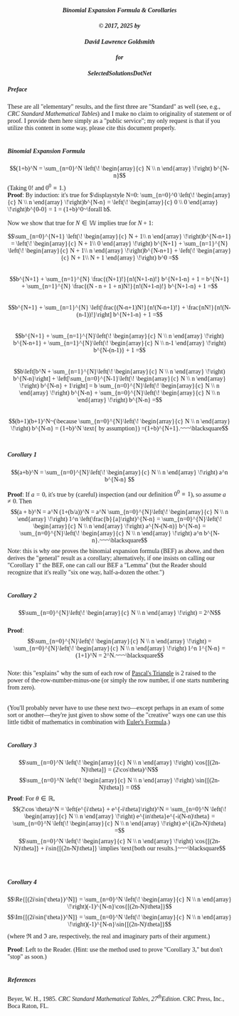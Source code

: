 <style>
body {font-family: Palatino}
</style>
#### <center><i>Binomial Expansion Formula & Corollaries
#### <center>&copy; 2017, 2025 by 
#### <center>David Lawrence Goldsmith
#### <center>for
#### <center>SelectedSolutionsDotNet</i>

##### Preface

These are all "elementary" results, and the first three are "Standard" as well (see, e.g., <i>CRC Standard Mathematical Tables</i>) and I make no claim to originality of statement or of proof. I provide them here simply as a "public service"; my only request is that if you utilize this content in some way, please cite this document properly.
<br><br>

##### Binomial Expansion Formula 
$$(1+b)^N = \sum_{n=0}^N \left(\!
  \begin{array}{c}
    N \\
    n
  \end{array}
  \!\right) b^{N-n}$$
(Taking $0!$ and $0^0 \equiv 1.$)  
<b>Proof</b>: By induction: it's true for $\displaystyle N=0: \sum_{n=0}^0 \left(\!
  \begin{array}{c}
    N \\
    n
  \end{array}
  \!\right)b^{N-n} = \left(\!
  \begin{array}{c}
    0 \\
    0
  \end{array}
  \!\right)b^{0-0} = 1 = (1+b)^0~\forall b$.<br>
  
Now we show that true for $N \in \mathbb{W}$ implies true for $N+1$:

$$\sum_{n=0}^{N+1} \left(\!
  \begin{array}{c}
    N + 1\\
    n
  \end{array}
  \!\right)b^{N-n+1} = \left(\!
  \begin{array}{c}
    N + 1\\
    0
  \end{array}
  \!\right) b^{N+1} + \sum_{n=1}^{N} \left(\!
  \begin{array}{c}
    N + 1\\
    n
  \end{array}
  \!\right)b^{N-n+1} + \left(\!
  \begin{array}{c}
    N + 1\\
    N + 1
  \end{array}
  \!\right) b^0 =$$
  <br>
  $$b^{N+1} + \sum_{n=1}^{N} \frac{(N+1)!}{n!(N+1-n)!} b^{N+1-n} + 1 = b^{N+1} + \sum_{n=1}^{N} \frac{(N - n + 1 + n)N!}{n!(N+1-n)!} b^{N+1-n} + 1 =$$<br>
$$b^{N+1} + \sum_{n=1}^{N} \left[\frac{(N-n+1)N!}{n!(N-n+1)!} + \frac{nN!}{n!(N-(n-1))!}\right] b^{N+1-n} + 1 =$$
<br>
$$b^{N+1} + \sum_{n=1}^{N}\left(\!
  \begin{array}{c}
    N \\
    n
  \end{array}
  \!\right) b^{N-n+1} + \sum_{n=1}^{N}\left(\!
  \begin{array}{c}
    N \\
    n-1
  \end{array}
  \!\right) b^{N-(n-1)} + 1 =$$
  <br>
  $$b\left[b^N + \sum_{n=1}^{N}\left(\!
  \begin{array}{c}
    N \\
    n
  \end{array}
  \!\right) b^{N-n}\right] + \left[\sum_{n=0}^{N-1}\left(\!
  \begin{array}{c}
    N \\
    n
  \end{array}
  \!\right) b^{N-n} + 1\right] = b \sum_{n=0}^{N}\left(\!
  \begin{array}{c}
    N \\
    n
  \end{array}
  \!\right) b^{N-n} + \sum_{n=0}^{N}\left(\!
  \begin{array}{c}
    N \\
    n
  \end{array}
  \!\right) b^{N-n} =$$
  <br>
  $$(b+1)(b+1)^N~(\because \sum_{n=0}^{N}\left(\!
  \begin{array}{c}
    N \\
    n
  \end{array}
  \!\right) b^{N-n} = (1+b)^N \text{ by assumption}) =(1+b)^{N+1}.~~~\blacksquare$$ 
<br>

##### Corollary 1
$$(a+b)^N = \sum_{n=0}^{N}\left(\!
  \begin{array}{c}
    N \\
    n
  \end{array}
  \!\right) a^n b^{N-n}
  $$
  
<b>Proof</b>: If $a = 0$, it's true by (careful) inspection (and our definition $0^0 \equiv 1$), so assume $a \ne 0$. Then 
$$(a + b)^N = a^N (1+(b/a))^N = a^N \sum_{n=0}^{N}\left(\!
  \begin{array}{c}
    N \\
    n
  \end{array}
  \!\right) 1^n \left(\frac{b}{a}\right)^{N-n} = \sum_{n=0}^{N}\left(\!
  \begin{array}{c}
    N \\
    n
  \end{array}
  \!\right) a^{N-(N-n)} b^{N-n} = \sum_{n=0}^{N}\left(\!
  \begin{array}{c}
    N \\
    n
  \end{array}
  \!\right) a^n b^{N-n}.~~~\blacksquare$$
  Note: this is why one proves the binomial expansion formula (BEF) as above, and then derives the "general" result as a corollary; alternatively, if one insists on calling our "Corollary 1" the BEF, one can call our BEF a "Lemma" (but the Reader should recognize that it's really "six one way, half-a-dozen the other.") 
<br><br>

##### Corollary 2
$$\sum_{n=0}^{N}\left(\!
  \begin{array}{c}
    N \\
    n
  \end{array}
  \!\right) = 2^N$$
  <br>
<b>Proof</b>: $$\sum_{n=0}^{N}\left(\!
  \begin{array}{c}
    N \\
    n
  \end{array}
  \!\right) = \sum_{n=0}^{N}\left(\!
  \begin{array}{c}
    N \\
    n
  \end{array}
  \!\right) 1^n 1^{N-n} = (1+1)^N = 2^N.~~~\blacksquare$$
  <br>
  Note: this "explains" why the sum of each row of [Pascal's Triangle](https://en.wikipedia.org/wiki/Pascal's_triangle) is 2 raised to the power of the-row-number-minus-one (or simply the row number, if one starts numbering from zero).
<br><br>

(You'll probably never have to use these next two&mdash;except perhaps in an exam of some sort or another&mdash;they're just given to show some of the "creative" ways one can use this little tidbit of mathematics in combination with [Euler's Formula](https://en.wikipedia.org/wiki/Euler%27s_formula).)
<br><br>

##### Corollary 3

$$\sum_{n=0}^N \left(\!
  \begin{array}{c}
    N \\
    n
  \end{array}
  \!\right) \cos{[(2n-N)\theta]} = (2\cos\theta)^N$$
  $$\sum_{n=0}^N \left(\!
  \begin{array}{c}
    N \\
    n
  \end{array}
  \!\right) \sin{[(2n-N)\theta]} = 0$$
<b>Proof</b>: For $\theta \in \mathbb{R}$,
$$(2\cos \theta)^N = \left(e^{i\theta} + e^{-i\theta}\right)^N = \sum_{n=0}^N \left(\!
  \begin{array}{c}
    N \\
    n
  \end{array}
  \!\right) e^{in\theta}e^{-i(N-n)\theta} = \sum_{n=0}^N \left(\!
  \begin{array}{c}
    N \\
    n
  \end{array}
  \!\right) e^{i(2n-N)\theta} =$$ $$\sum_{n=0}^N \left(\!
  \begin{array}{c}
    N \\
    n
  \end{array}
  \!\right) \cos{[(2n-N)\theta]} + i\sin{[(2n-N)\theta]} \implies \text{both our results.}~~~\blacksquare$$
<br><br>

##### Corollary 4

$$\Re{[(2i\sin{\theta})^N]} = \sum_{n=0}^N \left(\!
  \begin{array}{c}
    N \\
    n
  \end{array}
  \!\right)(-1)^{N-n}\cos{[(2n-N)\theta]}$$
$$\Im{[(2i\sin{\theta})^N]} = \sum_{n=0}^N \left(\!
  \begin{array}{c}
    N \\
    n
  \end{array}
  \!\right)(-1)^{N-n}\sin{[(2n-N)\theta]}$$
(where $\Re$ and $\Im$ are, respectively, the real and imaginary parts of their argument.)

<b>Proof</b>: Left to the Reader. (Hint: use the method used to prove "Corollary 3," but don't "stop" as soon.)
<br><br>

##### References

Beyer, W. H., 1985. <i>CRC Standard Mathematical Tables, $27^{th}$Edition</i>. CRC Press, Inc., Boca Raton, FL.